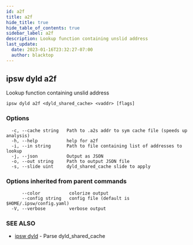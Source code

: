 ```yaml
---
id: a2f
title: a2f
hide_title: true
hide_table_of_contents: true
sidebar_label: a2f
description: Lookup function containing unslid address
last_update:
  date: 2023-01-16T23:32:27-07:00
  author: blacktop
---
```

## ipsw dyld a2f

Lookup function containing unslid address

```
ipsw dyld a2f <dyld_shared_cache> <vaddr> [flags]
```

### Options

```
  -c, --cache string   Path to .a2s addr to sym cache file (speeds up analysis)
  -h, --help           help for a2f
  -i, --in string      Path to file containing list of addresses to lookup
  -j, --json           Output as JSON
  -o, --out string     Path to output JSON file
  -s, --slide uint     dyld_shared_cache slide to apply
```

### Options inherited from parent commands

```
      --color           colorize output
      --config string   config file (default is $HOME/.ipsw/config.yaml)
  -V, --verbose         verbose output
```

### SEE ALSO

* [ipsw dyld](/docs/cli/ipsw/dyld)	 - Parse dyld_shared_cache

